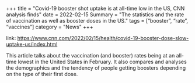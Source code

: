 +++
title = "Covid-19 booster shot uptake is at all-time low in the US, CNN analysis finds"
date = 2022-02-15
Summary = "The statistics and the rate of vaccination as well as booster doses in the US."
tags = [“booster”, “rate”, “vaccines”]
category = "News"
+++

link: https://www.cnn.com/2022/02/15/health/covid-19-booster-dose-slow-uptake-us/index.html


This article talks about the vaccination (and booster) rates being at an all-time lowest in the United States in February. It also compares and analyses the demographics and the tendency of people getting boosters depending on the type of their first dose.
